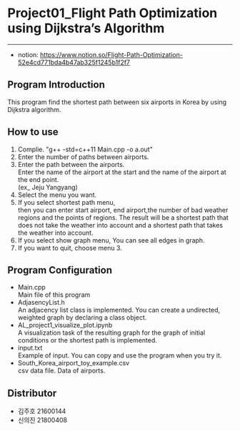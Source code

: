 # Project01_Flight Path Optimization using Dijkstra’s Algorithm
-------------
* notion: https://www.notion.so/Flight-Path-Optimization-52e4cd771bda4b47ab325f1245b1f2f7


## Program Introduction
This program find the shortest path between six airports in Korea by using Dijkstra algorithm.

## How to use
1. Complie. "g++ -std=c++11 Main.cpp -o a.out"
2. Enter the number of paths between airports.
3. Enter the path between the airports.   
   Enter the name of the airport at the start and the name of the airport at the end point.   
   (ex_ Jeju Yangyang)
4. Select the menu you want.
5. If you select shortest path menu,   
   then you can enter start airport, end airport,the number of bad weather regions and the points of regions.
   The result will be a shortest path that does not take the weather into account and a shortest path that takes the weather into account.
6. If you select show graph menu, You can see all edges in graph.
7. If you want to quit, choose menu 3.

## Program Configuration
 * Main.cpp   
 Main file of this program
 * AdjasencyList.h   
 An adjacency list class is implemented. You can create a undirected, weighted graph by declaring a class object.
 * AL_project1_visualize_plot.ipynb   
 A visualization task of the resulting graph for the graph of initial conditions or the shortest path is implemented.
 * input.txt   
 Example of input. You can copy and use the program when you try it.
 * South_Korea_airport_toy_example.csv   
 csv data file. Data of airports.
 
## Distributor
* 김주호 21600144
* 신의진 21800408

